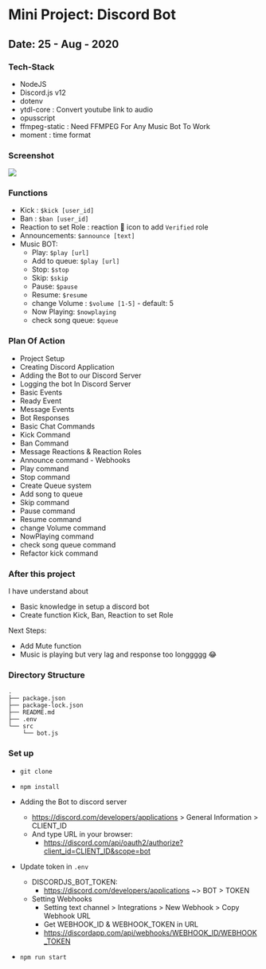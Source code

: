 # Mini Project: Discord Bot

## Date: 25 - Aug - 2020

### Tech-Stack

- NodeJS
- Discord.js v12
- dotenv
- ytdl-core : Convert youtube link to audio
- opusscript
- ffmpeg-static : Need FFMPEG For Any Music Bot To Work
- moment : time format

### Screenshot

<img src="https://i.imgur.com/snzfdBE.png" />

### Functions

- Kick : `$kick [user_id]`
- Ban : `$ban [user_id]`
- Reaction to set Role : reaction :watermelon: icon to add `Verified` role
- Announcements: `$announce [text]`
- Music BOT:
  - Play: `$play [url]`
  - Add to queue: `$play [url]`
  - Stop: `$stop`
  - Skip: `$skip`
  - Pause: `$pause`
  - Resume: `$resume`
  - change Volume : `$volume [1-5]` - default: 5
  - Now Playing: `$nowplaying`
  - check song queue: `$queue`

### Plan Of Action

- Project Setup
- Creating Discord Application
- Adding the Bot to our Discord Server
- Logging the bot In Discord Server
- Basic Events
- Ready Event
- Message Events
- Bot Responses
- Basic Chat Commands
- Kick Command
- Ban Command
- Message Reactions & Reaction Roles
- Announce command - Webhooks
- Play command
- Stop command
- Create Queue system
- Add song to queue
- Skip command
- Pause command
- Resume command
- change Volume command
- NowPlaying command
- check song queue command
- Refactor kick command

### After this project

I have understand about

- Basic knowledge in setup a discord bot
- Create function Kick, Ban, Reaction to set Role

Next Steps:

- Add Mute function
- Music is playing but very lag and response too longgggg 😂

### Directory Structure

```
.
├── package.json
├── package-lock.json
├── README.md
├── .env
└── src
    └── bot.js
```

### Set up

- `git clone`
- `npm install`

- Adding the Bot to discord server
  - https://discord.com/developers/applications > General Information > CLIENT_ID
  - And type URL in your browser:
    - https://discord.com/api/oauth2/authorize?client_id=CLIENT_ID&scope=bot
- Update token in `.env`

  - DISCORDJS_BOT_TOKEN:
    - https://discord.com/developers/applications ~> BOT > TOKEN
  - Setting Webhooks
    - Setting text channel > Integrations > New Webhook > Copy Webhook URL
    - Get WEBHOOK_ID & WEBHOOK_TOKEN in URL
    - https://discordapp.com/api/webhooks/WEBHOOK_ID/WEBHOOK_TOKEN

- `npm run start`
